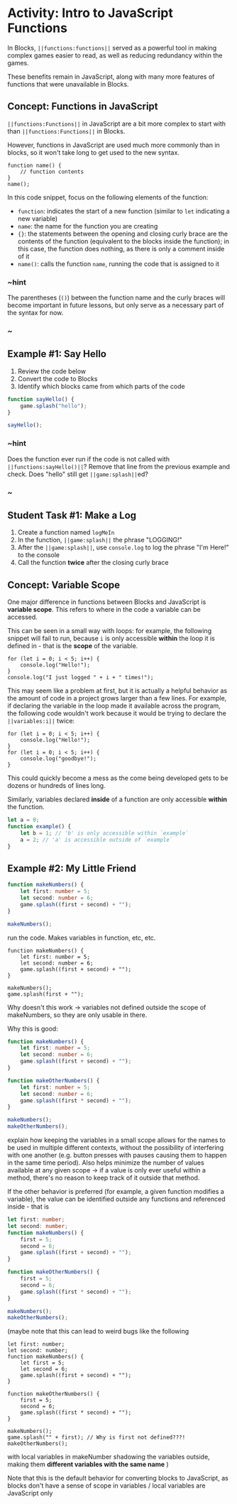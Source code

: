 # Activity: Intro to JavaScript Functions

In Blocks, ``||functions:functions||`` served as a powerful tool in making complex games easier to read, as well as reducing redundancy within the games.

These benefits remain in JavaScript, along with many more features of functions that were unavailable in Blocks.

## Concept: Functions in JavaScript

``||functions:Functions||`` in JavaScript are a bit more complex to start with than ``||functions:Functions||`` in Blocks.

However, functions in JavaScript are used much more commonly than in blocks, so it won't take long to get used to the new syntax.

```typescript-ignore
function name() {
    // function contents
}
name();
```

In this code snippet, focus on the following elements of the function:

* ``function``: indicates the start of a new function (similar to ``let`` indicating a new variable)
* ``name``: the name for the function you are creating
* ``{}``: the statements between the opening and closing curly brace are the contents of the function (equivalent to the blocks inside the function); in this case, the function does nothing, as there is only a comment inside of it
* ``name()``: calls the function ``name``, running the code that is assigned to it

### ~hint

The parentheses (``()``) between the function name and the curly braces will become important in future lessons, but only serve as a necessary part of the syntax for now.

### ~

## Example #1: Say Hello

1. Review the code below
2. Convert the code to Blocks
3. Identify which blocks came from which parts of the code

```typescript
function sayHello() {
    game.splash("hello");
}

sayHello();
```


### ~hint

Does the function ever run if the code is not called with ``||functions:sayHello()||``? Remove that line from the previous example and check. Does "hello" still get ``||game:splash||``ed?

### ~

## Student Task #1: Make a Log

1. Create a function named ``logMeIn``
2. In the function, ``||game:splash||`` the phrase "LOGGING!"
3. After the ``||game:splash||``, use ``console.log`` to log the phrase "I'm Here!" to the console
4. Call the function **twice** after the closing curly brace

## Concept: Variable Scope

One major difference in functions between Blocks and JavaScript is **variable scope**. This refers to where in the code a variable can be accessed.

This can be seen in a small way with loops: for example, the following snippet will fail to run, because ``i`` is only accessible **within** the loop it is defined in - that is the **scope** of the variable.

```typescript-ignore
for (let i = 0; i < 5; i++) {
    console.log("Hello!");
}
console.log("I just logged " + i + " times!");
```

This may seem like a problem at first, but it is actually a helpful behavior as the amount of code in a project grows larger than a few lines. For example, if declaring the variable in the loop made it available across the program, the following code wouldn't work because it would be trying to declare the ``||variables:i||`` twice:

```typescript-ignore
for (let i = 0; i < 5; i++) {
    console.log("Hello!");
}
for (let i = 0; i < 5; i++) {
    console.log("goodbye!");
}
```

This could quickly become a mess as the come being developed gets to be dozens or hundreds of lines long.

Similarly, variables declared **inside** of a function are only accessible **within** the function.

```typescript
let a = 0;
function example() {
    let b = 1; // 'b' is only accessible within `example`
    a = 2; // 'a' is accessible outside of `example`
}
```


## Example #2: My Little Friend



```typescript
function makeNumbers() {
    let first: number = 5;
    let second: number = 6;
    game.splash((first + second) + "");
}

makeNumbers();
```

run the code. Makes variables in function, etc, etc.

```typescript-ignore
function makeNumbers() {
    let first: number = 5;
    let second: number = 6;
    game.splash((first + second) + "");
}

makeNumbers();
game.splash(first + "");
```


Why doesn't this work -> variables not defined outside the scope of makeNumbers, so they are only usable in there.

Why this is good:

```typescript
function makeNumbers() {
    let first: number = 5;
    let second: number = 6;
    game.splash((first + second) + "");
}

function makeOtherNumbers() {
    let first: number = 5;
    let second: number = 6;
    game.splash((first * second) + "");
}

makeNumbers();
makeOtherNumbers();
```

explain how keeping the variables in a small scope allows for the names to be used in multiple different contexts, without the possibility of interfering with one another (e.g. button presses with pauses causing them to happen in the same time period). Also helps minimize the number of values available at any given scope -> if a value is only ever useful within a method, there's no reason to keep track of it outside that method.

If the other behavior is preferred (for example, a given function modifies a variable), the value can be identified outside any functions and referenced inside - that is

```typescript
let first: number;
let second: number;
function makeNumbers() {
    first = 5;
    second = 6;
    game.splash((first + second) + "");
}

function makeOtherNumbers() {
    first = 5;
    second = 6;
    game.splash((first * second) + "");
}

makeNumbers();
makeOtherNumbers();
```

(maybe note that this can lead to weird bugs like the following
```typescript-ignore
let first: number;
let second: number;
function makeNumbers() {
    let first = 5;
    let second = 6;
    game.splash((first + second) + "");
}

function makeOtherNumbers() {
    first = 5;
    second = 6;
    game.splash((first * second) + "");
}

makeNumbers();
game.splash("" + first); // Why is first not defined???!
makeOtherNumbers();
```
with local variables in makeNumber shadowing the variables outside, making them **different variables with the same name**
)

Note that this is the default behavior for converting blocks to JavaScript, as blocks don't have a sense of scope in variables / local variables are JavaScript only